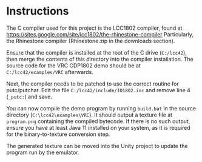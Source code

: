 # Instructions

The C compiler used for this project is the LCC1802 compiler, found at https://sites.google.com/site/lcc1802/the-rhinestone-compiler
Particularly, the Rhinestone compiler (Rhinestone.zip in the downloads section).

Ensure that the compiler is installed at the root of the C drive (`C:/lcc42`), then merge the contents of this directory into the compiler installation. The source code for the VRC CDP1802 demo should be at `C:/lcc42/examples/VRC` afterwards.

Next, the compiler needs to be patched to use the correct routine for putc/putchar. Edit the file `C:/lcc42/include/IO1802.inc` and remove line 4 (`_putc:`) and save.

You can now compile the demo program by running `build.bat` in the source directory (`C:\lcc42\examples\VRC`). It should output a texture file at `program.png` containing the compiled bytecode. If there is no such output, ensure you have at least Java 11 installed on your system, as it is required for the binary-to-texture conversion step.

The generated texture can be moved into the Unity project to update the program run by the emulator.
